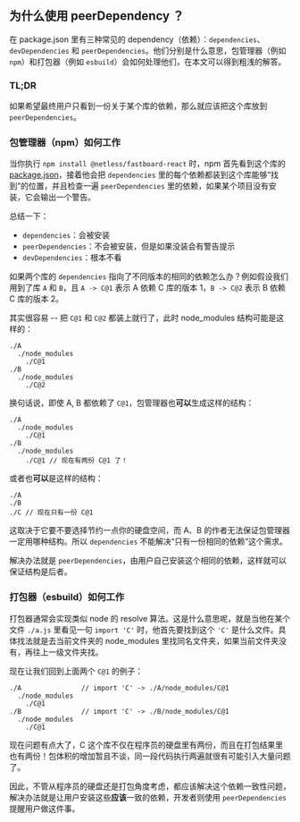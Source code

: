 ## 为什么使用 peerDependency ？

在 package.json 里有三种常见的 dependency（依赖）：`dependencies`、`devDependencies` 和 `peerDependencies`。他们分别是什么意思，包管理器（例如 `npm`）和打包器（例如 `esbuild`）会如何处理他们，在本文可以得到粗浅的解答。

### TL;DR

如果希望最终用户只看到一份关于某个库的依赖，那么就应该把这个库放到 `peerDependencies`。

### 包管理器（npm）如何工作

当你执行 `npm install @netless/fastboard-react` 时，npm 首先看到这个库的 [package.json](../packages/fastboard-react/package.json)，接着他会把 `dependencies` 里的每个依赖都装到这个库能够<q>找到</q>的位置，并且检查一遍 `peerDependencies` 里的依赖，如果某个项目没有安装，它会输出一个警告。

总结一下：

- `dependencies`：会被安装
- `peerDependencies`：不会被安装，但是如果没装会有警告提示
- `devDependencies`：根本不看

如果两个库的 `dependencies` 指向了不同版本的相同的依赖怎么办？例如假设我们用到了库 `A` 和 `B`，且 `A -> C@1` 表示 A 依赖 C 库的版本 1，`B -> C@2` 表示 B 依赖 C 库的版本 2。

其实很容易 -- 把 `C@1` 和 `C@2` 都装上就行了，此时 node_modules 结构可能是这样的：

```
./A
  ./node_modules
    ./C@1
./B
  ./node_modules
    ./C@2
```

换句话说，即使 A, B 都依赖了 `C@1`，包管理器也**可以**生成这样的结构：

```
./A
  ./node_modules
    ./C@1
./B
  ./node_modules
    ./C@1 // 现在有两份 C@1 了！
```

或者也**可以**是这样的结构：

```
./A
./B
./C // 现在只有一份 C@1
```

这取决于它要不要选择节约一点你的硬盘空间，而 A、B 的作者无法保证包管理器一定用哪种结构。所以 `dependencies` 不能解决<q>只有一份相同的依赖</q>这个需求。

解决办法就是 `peerDependencies`，由用户自己安装这个相同的依赖，这样就可以保证结构是后者。

### 打包器（esbuild）如何工作

打包器通常会实现类似 node 的 resolve 算法。这是什么意思呢，就是当他在某个文件 `./a.js` 里看见一句 `import 'C'` 时，他首先要找到这个 `'C'` 是什么文件。具体找法就是去当前文件夹的 node_modules 里找同名文件夹，如果当前文件夹没有，再往上一级文件夹找。

现在让我们回到上面两个 `C@1` 的例子：

```
./A               // import 'C' -> ./A/node_modules/C@1
  ./node_modules
    ./C@1
./B               // import 'C' -> ./B/node_modules/C@1
  ./node_modules
    ./C@1
```

现在问题有点大了，C 这个库不仅在程序员的硬盘里有两份，而且在打包结果里也有两份！包体积的增加暂且不谈，同一段代码执行两遍就很有可能引入大量问题了。

因此，不管从程序员的硬盘还是打包角度考虑，都应该解决这个依赖一致性问题，解决办法就是让用户安装这些**应该**一致的依赖，开发者则使用 `peerDependencies` 提醒用户做这件事。
